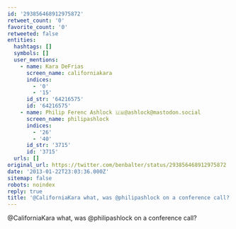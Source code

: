 ```yaml
---
id: '293856468912975872'
retweet_count: '0'
favorite_count: '0'
retweeted: false
entities:
  hashtags: []
  symbols: []
  user_mentions:
    - name: Kara DeFrias
      screen_name: californiakara
      indices:
        - '0'
        - '15'
      id_str: '64216575'
      id: '64216575'
    - name: Philip Ferenc Ashlock 🇺🇲@ashlock@mastodon.social
      screen_name: philipashlock
      indices:
        - '26'
        - '40'
      id_str: '3715'
      id: '3715'
  urls: []
original_url: https://twitter.com/benbalter/status/293856468912975872
date: '2013-01-22T23:03:36.000Z'
sitemap: false
robots: noindex
reply: true
title: '@CaliforniaKara what, was @philipashlock on a conference call?'
---
```


@CaliforniaKara what, was @philipashlock on a conference call?